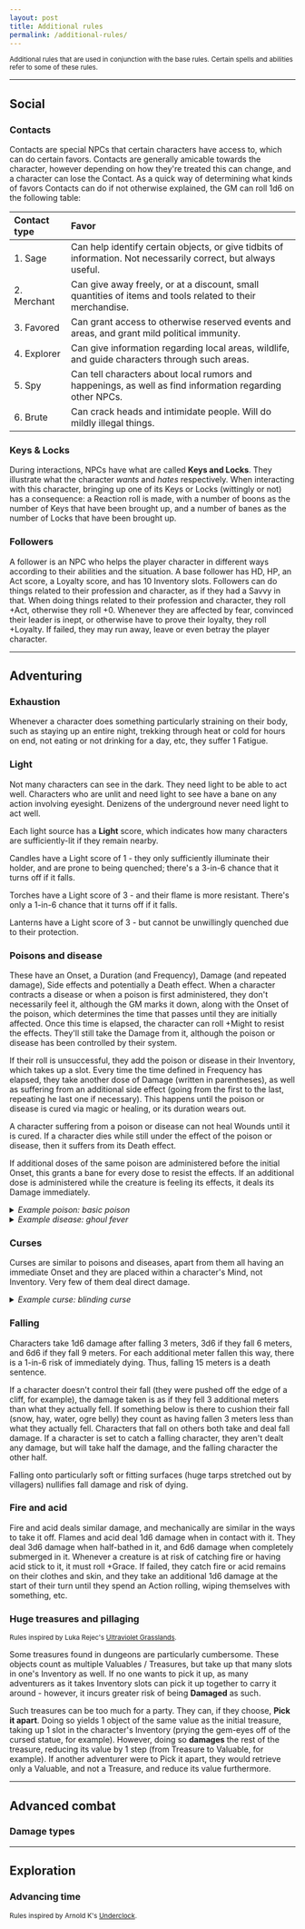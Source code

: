 ```yaml
---
layout: post
title: Additional rules
permalink: /additional-rules/
---
```

<small>Additional rules that are used in conjunction with the base rules. Certain spells and abilities refer to some of these rules.</small>

***
## Social

### Contacts
Contacts are special NPCs that certain characters have access to, which can do certain favors. Contacts are generally amicable towards the character, however depending on how they're treated this can change, and a character can lose the Contact. As a quick way of determining what kinds of favors Contacts can do if not otherwise explained, the GM can roll 1d6 on the following table:

| Contact type | Favor |
|:-------------|:------|
| 1. Sage      | Can help identify certain objects, or give tidbits of information. Not necessarily correct, but always useful. |
| 2. Merchant  | Can give away freely, or at a discount, small quantities of items and tools related to their merchandise.      |
| 3. Favored   | Can grant access to otherwise reserved events and areas, and grant mild political immunity.                    |
| 4. Explorer  | Can give information regarding local areas, wildlife, and guide characters through such areas.                 |
| 5. Spy       | Can tell characters about local rumors and happenings, as well as find information regarding other NPCs.       |
| 6. Brute     | Can crack heads and intimidate people. Will do mildly illegal things.                                          |

### Keys & Locks
During interactions, NPCs have what are called <b>Keys and Locks</b>. They illustrate what the character <i>wants</i> and <i>hates</i> respectively. When interacting with this character, bringing up one of its Keys or Locks (wittingly or not) has a consequence: a Reaction roll is made, with a number of boons as the number of Keys that have been brought up, and a number of banes as the number of Locks that have been brought up.

### Followers
A follower is an NPC who helps the player character in different ways according to their abilities and the situation. A base follower has HD, HP, an Act score, a Loyalty score, and has 10 Inventory slots. Followers can do things related to their profession and character, as if they had a Savvy in that. When doing things related to their profession and character, they roll +Act, otherwise they roll +0. Whenever they are affected by fear, convinced their leader is inept, or otherwise have to prove their loyalty, they roll +Loyalty. If failed, they may run away, leave or even betray the player character.

***
## Adventuring

### Exhaustion
Whenever a character does something particularly straining on their body, such as staying up an entire night, trekking through heat or cold for hours on end, not eating or not drinking for a day, etc, they suffer 1 Fatigue. 

### Light
Not many characters can see in the dark. They need light to be able to act well. Characters who are unlit and need light to see have a bane on any action involving eyesight. Denizens of the underground never need light to act well.

Each light source has a <b>Light</b> score, which indicates how many characters are sufficiently-lit if they remain nearby.

Candles have a Light score of 1 - they only sufficiently illuminate their holder, and are prone to being quenched; there's a 3-in-6 chance that it turns off if it falls.

Torches have a Light score of 3 - and their flame is more resistant. There's only a 1-in-6 chance that it turns off if it falls.

Lanterns have a Light score of 3 - but cannot be unwillingly quenched due to their protection.

### Poisons and disease
These have an Onset, a Duration (and Frequency), Damage (and repeated damage), Side effects and potentially a Death effect. When a character contracts a disease or when a poison is first administered, they don't necessarily feel it, although the GM marks it down, along with the Onset of the poison, which determines the time that passes until they are initially affected. Once this time is elapsed, the character can roll +Might to resist the effects. They'll still take the Damage from it, although the poison or disease has been controlled by their system.

If their roll is unsuccessful, they add the poison or disease in their Inventory, which takes up a slot. Every time the time defined in Frequency has elapsed, they take another dose of Damage (written in parentheses), as well as suffering from an additional side effect (going from the first to the last, repeating he last one if necessary). This happens until the poison or disease is cured via magic or healing, or its duration wears out.

A character suffering from a poison or disease can not heal Wounds until it is cured. If a character dies while still under the effect of the poison or disease, then it suffers from its Death effect.

If additional doses of the same poison are administered before the initial Onset, this grants a bane for every dose to resist the effects. If an additional dose is administered while the creature is feeling its effects, it deals its Damage immediately.

<details markdown="1">
<summary><i>Example poison: basic poison</i></summary>
<b>O:</b> Immediate <b>D:</b> 10 minutes (1 minute) <b>Damage:</b> 1d6 (1)

<b>Side effects:</b>
1.  A burning sensation in the eyes and mouth and around the administered area.
</details>

<details markdown="1">
<summary><i>Example disease: ghoul fever</i></summary>
<b>O:</b> 1 hour <b>D:</b> 1 week (1 day) <b>Damage:</b> 1 Wound (1 Wound)

<b>Side effects:</b>
1.  Sullen, yellow eyes, coughing.
2.  Nothing.
3.  Aversion to non-meat foods. Any such food, if ingested, will be thrown up. From this point onwards, the Death effect is activated.
4.  Skin becomes pale and nearly translucent. Blood takes a purplish hue.
5.  Aversion to meat that doesn't belong to members of their own species. If no such meat exists, rotting meat works.

<b>Death effect:</b> If the character has suffered from the 3rd side effect at least, the character's Soul is destroyed, with only the Flesh soul remaining, and becomes an NPC Ghoul. 

</details>

### Curses
Curses are similar to poisons and diseases, apart from them all having an immediate Onset and they are placed within a character's Mind, not Inventory. Very few of them deal direct damage. 

<details markdown="1">
<summary><i>Example curse: blinding curse</i></summary>
D:</b> permanent (1 week)

<b>Side effects:</b>
1.  Vision becomes unfocused. Very far and very close objects are undefined.
2.  Vision becomes spotty. 1 bane on every action relying solely on sight, such as reading or investigating for physical clues.
3.  Vision becomes monochromatic. Impossible to differentiate between colors.
4.  Character is blind.
</details>

### Falling
Characters take 1d6 damage after falling 3 meters, 3d6 if they fall 6 meters, and 6d6 if they fall 9 meters. For each additional meter fallen this way, there is a 1-in-6 risk of immediately dying. Thus, falling 15 meters is a death sentence.

If a character doesn't control their fall (they were pushed off the edge of a cliff, for example), the damage taken is as if they fell 3 additional meters than what they actually fell. If something below is there to cushion their fall (snow, hay, water, ogre belly) they count as having fallen 3 meters less than what they actually fell. Characters that fall on others both take and deal fall damage. If a character is set to catch a falling character, they aren't dealt any damage, but will take half the damage, and the falling character the other half.

Falling onto particularly soft or fitting surfaces (huge tarps stretched out by villagers) nullifies fall damage and risk of dying.

### Fire and acid
Fire and acid deals similar damage, and mechanically are similar in the ways to take it off. Flames and acid deal 1d6 damage when in contact with it. They deal 3d6 damage when half-bathed in it, and 6d6 damage when completely submerged in it. Whenever a creature is at risk of catching fire or having acid stick to it, it must roll +Grace. If failed, they catch fire or acid remains on their clothes and skin, and they take an additional 1d6 damage at the start of their turn until they spend an Action rolling, wiping themselves with something, etc.

### Huge treasures and pillaging
<small>Rules inspired by Luka Rejec's [Ultraviolet Grasslands](https://www.drivethrurpg.com/product/241606/The-Ultraviolet-Grasslands--Free-Introduction).</small>

Some treasures found in dungeons are particularly cumbersome. These objects count as multiple Valuables / Treasures, but take up that many slots in one's Inventory as well. If no one wants to pick it up, as many adventurers as it takes Inventory slots can pick it up together to carry it around - however, it incurs greater risk of being <b>Damaged</b> as such.

Such treasures can be too much for a party. They can, if they choose, <b>Pick it apart</b>. Doing so yields 1 object of the same value as the initial treasure, taking up 1 slot in the character's Inventory (prying the gem-eyes off of the cursed statue, for example). However, doing so <b>damages</b> the rest of the treasure, reducing its value by 1 step (from Treasure to Valuable, for example). If another adventurer were to Pick it apart, they would retrieve only a Valuable, and not a Treasure, and reduce its value furthermore.

***
## Advanced combat

### Damage types

***
## Exploration

### Advancing time
<small>Rules inspired by Arnold K's [Underclock](https://goblinpunch.blogspot.com/2023/04/the-underclock-fixing-random-encounter.html).</small>
